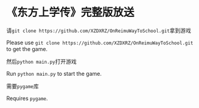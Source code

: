 # 《东方上学传》完整版放送

请`git clone https://github.com/XZDXRZ/OnReimuWayToSchool.git`拿到游戏

Please use `git clone https://github.com/XZDXRZ/OnReimuWayToSchool.git` to get the game.

然后`python main.py`打开游戏

Run `python main.py` to start the game.

需要`pygame`库

Requires `pygame`.